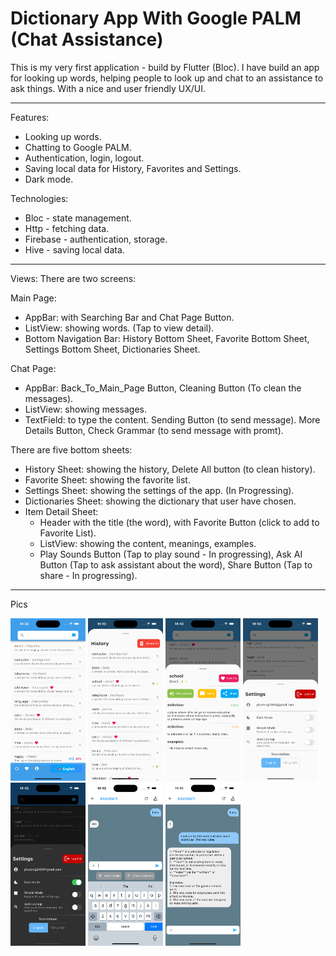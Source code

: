 # Dictionary App With Google PALM (Chat Assistance)

This is my very first application - build by Flutter (Bloc).
I have build an app for looking up words, helping people to look up and chat to an assistance to ask things. With a nice and user friendly UX/UI.

---

Features:

- Looking up words.
- Chatting to Google PALM.
- Authentication, login, logout.
- Saving local data for History, Favorites and Settings.
- Dark mode.

Technologies:

- Bloc - state management.
- Http - fetching data.
- Firebase - authentication, storage.
- Hive - saving local data.

---

Views:
There are two screens:

Main Page:

- AppBar: with Searching Bar and Chat Page Button.
- ListView: showing words. (Tap to view detail).
- Bottom Navigation Bar: History Bottom Sheet, Favorite Bottom Sheet, Settings Bottom Sheet, Dictionaries Sheet.

Chat Page:

- AppBar: Back_To_Main_Page Button, Cleaning Button (To clean the messages).
- ListView: showing messages.
- TextField: to type the content. Sending Button (to send message). More Details Button, Check Grammar (to send message with promt).

There are five bottom sheets:

- History Sheet: showing the history, Delete All button (to clean history).
- Favorite Sheet: showing the favorite list.
- Settings Sheet: showing the settings of the app. (In Progressing).
- Dictionaries Sheet: showing the dictionary that user have chosen.
- Item Detail Sheet:
  - Header with the title (the word), with Favorite Button (click to add to Favorite List).
  - ListView: showing the content, meanings, examples.
  - Play Sounds Button (Tap to play sound - In progressing), Ask AI Button (Tap to ask assistant about the word), Share Button (Tap to share - In progressing).

---

Pics

<img src="demo_pics/simulator_screenshot_3AE9B688-033F-4F56-99E2-7C580102BBF5.png" width="120"> <img src="demo_pics/simulator_screenshot_3F207324-5A2F-45CE-95C5-9E46B41EE850.png" width="120"> <img src="demo_pics/simulator_screenshot_9D9C7EF6-9DB5-435B-BC1F-EFFD61A7BF38.png" width="120"> <img src="demo_pics/simulator_screenshot_20D598C9-6D32-40E4-B388-5A49906E01ED.png" width="120"> <img src="demo_pics/simulator_screenshot_75FC2380-4D59-4AE7-9F69-418EEC9CA79E.png" width="120"> <img src="demo_pics/simulator_screenshot_DE37A441-2187-4E1B-8E92-94A3BB9C41B0.png" width="120"> <img src="demo_pics/simulator_screenshot_FB02F318-AE6C-44A3-856D-615E5ADFD007.png" width="120">
